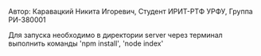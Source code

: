 Автор: Каравацкий Никита Игоревич, 
Студент ИРИТ-РТФ УРФУ,
Группа РИ-380001

Для запуска необходимо в директории server через терминал выполнить команды 'npm install', 'node index'
